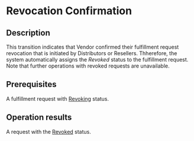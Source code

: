 # Revocation Confirmation
## Description
This transition indicates that Vendor confirmed their fulfillment request revocation that is initiated by Distributors or Resellers. Thherefore, the system automatically assigns the *Revoked* status to the fulfillment request. Note that further operations with revoked requests are unavailable.
## Prerequisites
A fulfillment request with [Revoking](s-h-revoking.html) status.
## Operation results
A request with the [Revoked](s-i-revoked.html) status.
